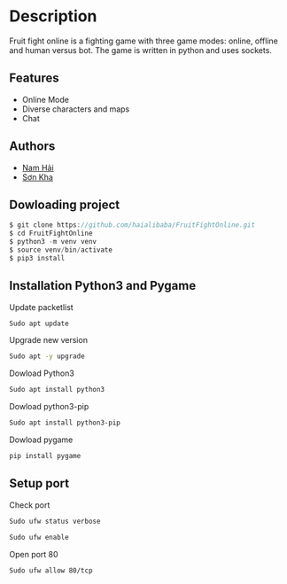 
# Description
Fruit fight online is a fighting game with three game modes: online, offline and human versus bot. The game is written in python and uses sockets.





## Features

- Online Mode
- Diverse characters and maps
- Chat 



## Authors

- [Nam Hải](https://github.com/haialibaba)
- [Sơn Kha](https://github.com/khawgf)


## Dowloading project

```javascript
$ git clone https://github.com/haialibaba/FruitFightOnline.git
$ cd FruitFightOnline
$ python3 -m venv venv
$ source venv/bin/activate
$ pip3 install
```


## Installation Python3 and Pygame

Update packetlist

```bash
Sudo apt update
```

Upgrade new version

```bash
Sudo apt -y upgrade
```

Dowload Python3

```bash
Sudo apt install python3
```

Dowload python3-pip

```bash
Sudo apt install python3-pip
```

Dowload pygame

```bash
pip install pygame
```
    
## Setup port 

Check port

```bash
Sudo ufw status verbose
```


```bash
Sudo ufw enable
```

Open port 80

```bash
Sudo ufw allow 80/tcp
```
